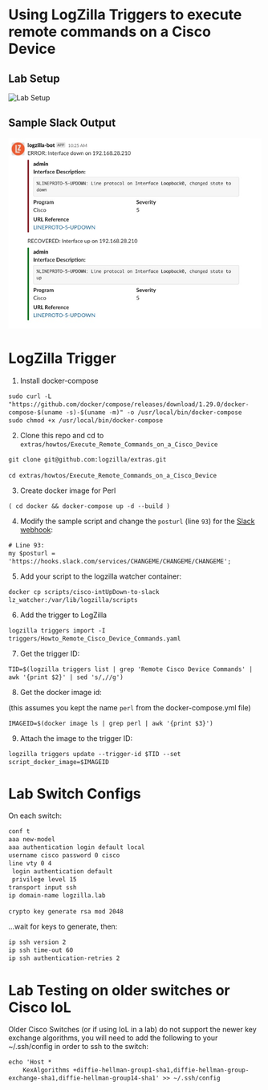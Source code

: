 # Using LogZilla Triggers to execute remote commands on a Cisco Device


## Lab Setup


![Lab Setup](images/lab-design.jpg)


## Sample Slack Output

![Sample Slack Message](images/slack-cisco-interface-bounce.jpg)




# LogZilla Trigger


1. Install docker-compose

```
sudo curl -L "https://github.com/docker/compose/releases/download/1.29.0/docker-compose-$(uname -s)-$(uname -m)" -o /usr/local/bin/docker-compose
sudo chmod +x /usr/local/bin/docker-compose
```

2. Clone this repo and cd to `extras/howtos/Execute_Remote_Commands_on_a_Cisco_Device`

```
git clone git@github.com:logzilla/extras.git

cd extras/howtos/Execute_Remote_Commands_on_a_Cisco_Device
```

3. Create docker image for Perl

```
( cd docker && docker-compose up -d --build )
```

4. Modify the sample script and change the `posturl` (line `93`) for the [Slack webhook](https://api.slack.com/messaging/webhooks):

```
# Line 93:
my $posturl = 'https://hooks.slack.com/services/CHANGEME/CHANGEME/CHANGEME';
```


5. Add your script to the logzilla watcher container:

```
docker cp scripts/cisco-intUpDown-to-slack lz_watcher:/var/lib/logzilla/scripts
```

6. Add the trigger to LogZilla

```
logzilla triggers import -I triggers/Howto_Remote_Cisco_Device_Commands.yaml
```

7. Get the trigger ID:

```
TID=$(logzilla triggers list | grep 'Remote Cisco Device Commands' | awk '{print $2}' | sed 's/,//g')
```

8. Get the docker image id:

(this assumes you kept the name `perl` from the docker-compose.yml file)

```
IMAGEID=$(docker image ls | grep perl | awk '{print $3}')
```

9. Attach the image to the trigger ID:

```
logzilla triggers update --trigger-id $TID --set script_docker_image=$IMAGEID
```


# Lab Switch Configs
On each switch:


```
conf t
aaa new-model
aaa authentication login default local
username cisco password 0 cisco
line vty 0 4
 login authentication default
 privilege level 15
transport input ssh
ip domain-name logzilla.lab

crypto key generate rsa mod 2048
```

...wait for keys to generate, then:

```
ip ssh version 2
ip ssh time-out 60
ip ssh authentication-retries 2
```


# Lab Testing on older switches or Cisco IoL

Older Cisco Switches (or if using IoL in a lab) do not support the newer key exchange algorithms, you will need to add the following to your ~/.ssh/config in order to ssh to the switch:

```
echo 'Host *
    KexAlgorithms +diffie-hellman-group1-sha1,diffie-hellman-group-exchange-sha1,diffie-hellman-group14-sha1' >> ~/.ssh/config
```
